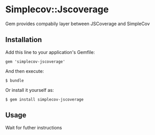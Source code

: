 # Simplecov::Jscoverage

Gem provides compabily layer between JSCoverage and SimpleCov

## Installation

Add this line to your application's Gemfile:

    gem 'simplecov-jscoverage'

And then execute:

    $ bundle

Or install it yourself as:

    $ gem install simplecov-jscoverage

## Usage

Wait for futher instructions
